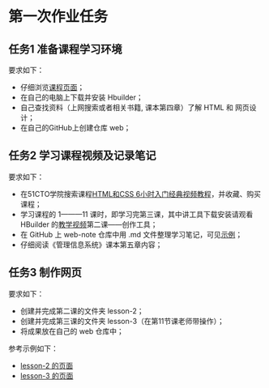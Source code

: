 # 第一次作业任务

## 任务1 准备课程学习环境

要求如下：
- 仔细浏览[课程页面](readme.md)；
- 在自己的电脑上下载并安装 Hbuilder；
- 自己查找资料（上网搜索或者相关书籍, 课本第四章）了解 HTML 和 网页设计；
- 在自己的GitHub上创建仓库 web；

## 任务2 学习课程视频及记录笔记

要求如下：
- 在51CTO学院搜索课程[HTML和CSS 6小时入门经典视频教程](http://edu.51cto.com/course/course_id-3116.html)，并收藏、购买课程；
- 学习课程的 1———11 课时，即学习完第三课，其中讲工具下载安装请观看 HBuilder 的[教学视频](http://edu.51cto.com/course/course_id-8043.html)第二课——创作工具；
- 在 GitHub 上 web-note 仓库中用 .md 文件整理学习笔记，可见[示例](demo/note1.md)；
- 仔细阅读《管理信息系统》课本第五章内容；

## 任务3 制作网页

要求如下：
- 创建并完成第二课的文件夹 lesson-2；
- 创建并完成第三课的文件夹 lesson-3（在第11节课老师带操作）；
- 将成果放在自己的 web 仓库中；

参考示例如下：
- [lesson-2 的页面](demo/lesson-2)
- [lesson-3 的页面](demo/lesson-3)

